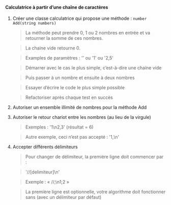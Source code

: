 #### Calculatrice à partir d’une chaîne de caractères

1. Créer une classe calculatrice qui propose une méthode : `number Add(string numbers)`

    > La méthode peut prendre 0, 1 ou 2 nombres en entrée et va retourner la somme de ces nombres.

    > La chaine vide retourne 0.

    > Examples de paramètres : '' ou '1' ou '2,5'

    > Démarrer avec le cas le plus simple, c’est-à-dire une chaine vide

    > Puis passer à un nombre et ensuite à deux nombres

    > Essayer d’écrire le code le plus simple possible

    > Refactoriser après chaque test en succès

2. Autoriser un ensemble illimité de nombres pour la méthode Add

3. Autoriser le retour chariot entre les nombres (au lieu de la virgule)

    > Exemples : '1\n2,3' (résultat = 6)

    > Autre exemple, ceci n’est pas accepté : '1,\n'

4. Accepter différents délimiteurs

    > Pour changer de délimiteur, la première ligne doit commencer par  :

    > '//[delimiteur]\n'

    > Exemple : « //;\n1;2 »

    > La première ligne est optionnelle, votre algorithme doit fonctionner sans (avec un délimiteur par défaut)
